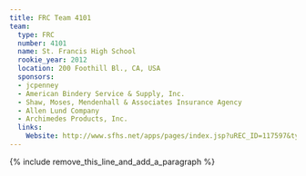 ```yaml
---
title: FRC Team 4101
team:
  type: FRC
  number: 4101
  name: St. Francis High School
  rookie_year: 2012
  location: 200 Foothill Bl., CA, USA
  sponsors:
  - jcpenney
  - American Bindery Service & Supply, Inc.
  - Shaw, Moses, Mendenhall & Associates Insurance Agency
  - Allen Lund Company
  - Archimedes Products, Inc.
  links:
    Website: http://www.sfhs.net/apps/pages/index.jsp?uREC_ID=117597&type=d
---
```


{% include remove_this_line_and_add_a_paragraph %}